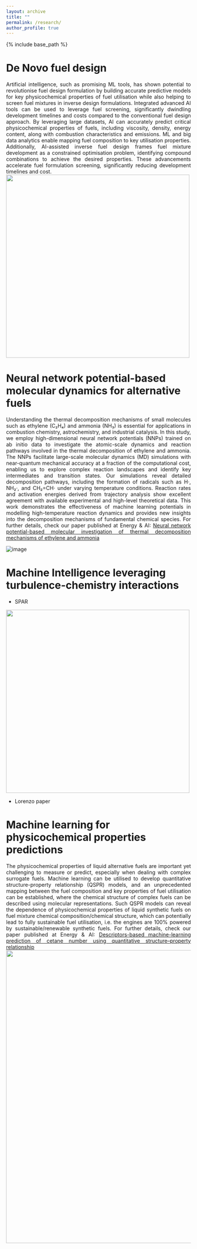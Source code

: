 ```yaml
---
layout: archive
title: ""
permalink: /research/
author_profile: true
---
```


{% include base_path %}



De Novo fuel design
=====

<div align="justify"> Artificial intelligence, such as promising ML tools, has shown potential to revolutionise fuel design formulation by building accurate predictive models for key physicochemical properties of fuel utilisation while also helping to screen fuel mixtures in inverse design formulations. Integrated advanced AI tools can be used to leverage fuel screening, significantly dwindling development timelines and costs compared to the conventional fuel design approach. By leveraging large datasets, AI can accurately predict critical physicochemical properties of fuels, including viscosity, density, energy content, along with combustion characteristics and emissions. ML and big data analytics enable mapping fuel composition to key utilisation properties. Additionally, AI-assisted inverse fuel design frames fuel mixture development as a constrained optimisation problem, identifying compound combinations to achieve the desired properties. These advancements accelerate fuel formulation screening, significantly reducing development timelines and cost. 
</div>

<img align="center" src="https://github.com/user-attachments/assets/1cce7c05-c682-45eb-a22a-4297f765dbb5" width="500">



Neural network potential-based molecular dynamics for alternative fuels
=====

<div align="justify"> Understanding the thermal decomposition mechanisms of small molecules such as ethylene (C₂H₄) and ammonia (NH₃) is essential for applications in combustion chemistry, astrochemistry, and industrial catalysis. In this study, we employ high-dimensional neural network potentials (NNPs) trained on ab initio data to investigate the atomic-scale dynamics and reaction pathways involved in the thermal decomposition of ethylene and ammonia. The NNPs facilitate large-scale molecular dynamics (MD) simulations with near-quantum mechanical accuracy at a fraction of the computational cost, enabling us to explore complex reaction landscapes and identify key intermediates and transition states. Our simulations reveal detailed decomposition pathways, including the formation of radicals such as H·, NH₂·, and CH₂=CH· under varying temperature conditions. Reaction rates and activation energies derived from trajectory analysis show excellent agreement with available experimental and high-level theoretical data. This work demonstrates the effectiveness of machine learning potentials in modelling high-temperature reaction dynamics and provides new insights into the decomposition mechanisms of fundamental chemical species. For further details, check our paper published at Energy & AI: <a href="https://doi.org/10.1016/j.egyai.2024.100454">Neural network potential-based molecular investigation of thermal decomposition mechanisms of ethylene and ammonia </a> </div>
</div>

![image](https://github.com/user-attachments/assets/c8939532-3c47-4aa3-bb2b-c595346e6d72)


Machine Intelligence leveraging turbulence-chemistry interactions
=====
- SPAR
<img align="center" src="https://github.com/user-attachments/assets/3e5891af-7632-4b7d-87e3-ea3ce63b9e44" width="500">

- Lorenzo paper

Machine learning for physicochemical properties predictions
=====

<div align="justify"> The physicochemical properties of liquid alternative fuels are important yet challenging to measure or predict, especially when dealing with complex surrogate fuels. Machine learning can be utilised to develop quantitative structure-property relationship (QSPR) models, and an unprecedented mapping between the fuel composition and key properties of fuel utilisation can be established, where the chemical structure of complex fuels can be described using molecular representations. Such QSPR models can reveal the dependence of physicochemical properties of liquid synthetic fuels on fuel mixture chemical composition/chemical structure, which can potentially lead to fully sustainable fuel utilisation, i.e. the engines are 100% powered by sustainable/renewable synthetic fuels. For further details, check our paper published at Energy & AI: <a href="https://doi.org/10.1016/j.egyai.2024.100385">Descriptors-based machine-learning prediction of cetane number using quantitative structure–property relationship </a> </div>

<img align="center" src="https://github.com/user-attachments/assets/93e76c4c-0de4-4e37-b24e-c12ddf338942" width="800">





